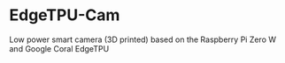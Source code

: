 # EdgeTPU-Cam
Low power smart camera (3D printed) based on the Raspberry Pi Zero W and Google Coral EdgeTPU
